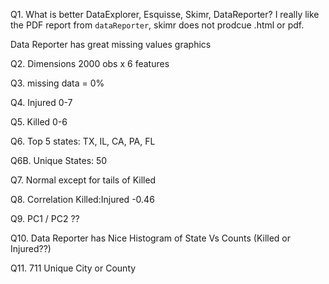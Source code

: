 Q1. What is better DataExplorer, Esquisse, Skimr, DataReporter? I really like the PDF report from `dataReporter`, skimr does not prodcue .html or pdf.

Data Reporter has great missing values graphics

Q2. Dimensions 2000 obs x 6 features

Q3. missing data = 0%

Q4. Injured 0-7

Q5. Killed 0-6

Q6. Top 5 states: TX, IL, CA, PA, FL

Q6B. Unique States: 50

Q7. Normal except for tails of Killed

Q8. Correlation Killed:Injured -0.46

Q9. PC1 / PC2 ??

Q10. Data Reporter has Nice Histogram of State Vs Counts (Killed or Injured??)

Q11. 711 Unique City or County




